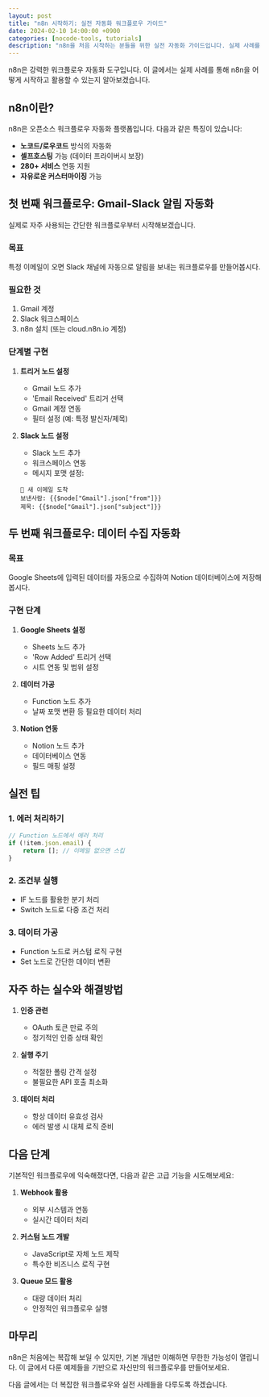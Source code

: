 ```yaml
---
layout: post
title: "n8n 시작하기: 실전 자동화 워크플로우 가이드"
date: 2024-02-10 14:00:00 +0900
categories: [nocode-tools, tutorials]
description: "n8n을 처음 시작하는 분들을 위한 실전 자동화 가이드입니다. 실제 사례를 통해 n8n의 기본 개념과 활용법을 배워봅시다."
---
```


n8n은 강력한 워크플로우 자동화 도구입니다. 이 글에서는 실제 사례를 통해 n8n을 어떻게 시작하고 활용할 수 있는지 알아보겠습니다.

## n8n이란?

n8n은 오픈소스 워크플로우 자동화 플랫폼입니다. 다음과 같은 특징이 있습니다:

- **노코드/로우코드** 방식의 자동화
- **셀프호스팅** 가능 (데이터 프라이버시 보장)
- **280+ 서비스** 연동 지원
- **자유로운 커스터마이징** 가능

## 첫 번째 워크플로우: Gmail-Slack 알림 자동화

실제로 자주 사용되는 간단한 워크플로우부터 시작해보겠습니다.

### 목표
특정 이메일이 오면 Slack 채널에 자동으로 알림을 보내는 워크플로우를 만들어봅시다.

### 필요한 것
1. Gmail 계정
2. Slack 워크스페이스
3. n8n 설치 (또는 cloud.n8n.io 계정)

### 단계별 구현

1. **트리거 노드 설정**
   - Gmail 노드 추가
   - 'Email Received' 트리거 선택
   - Gmail 계정 연동
   - 필터 설정 (예: 특정 발신자/제목)

2. **Slack 노드 설정**
   - Slack 노드 추가
   - 워크스페이스 연동
   - 메시지 포맷 설정:
   ```
   📧 새 이메일 도착
   보낸사람: {{$node["Gmail"].json["from"]}}
   제목: {{$node["Gmail"].json["subject"]}}
   ```

## 두 번째 워크플로우: 데이터 수집 자동화

### 목표
Google Sheets에 입력된 데이터를 자동으로 수집하여 Notion 데이터베이스에 저장해봅시다.

### 구현 단계

1. **Google Sheets 설정**
   - Sheets 노드 추가
   - 'Row Added' 트리거 선택
   - 시트 연동 및 범위 설정

2. **데이터 가공**
   - Function 노드 추가
   - 날짜 포맷 변환 등 필요한 데이터 처리

3. **Notion 연동**
   - Notion 노드 추가
   - 데이터베이스 연동
   - 필드 매핑 설정

## 실전 팁

### 1. 에러 처리하기
```javascript
// Function 노드에서 에러 처리
if (!item.json.email) {
    return []; // 이메일 없으면 스킵
}
```

### 2. 조건부 실행
- IF 노드를 활용한 분기 처리
- Switch 노드로 다중 조건 처리

### 3. 데이터 가공
- Function 노드로 커스텀 로직 구현
- Set 노드로 간단한 데이터 변환

## 자주 하는 실수와 해결방법

1. **인증 관련**
   - OAuth 토큰 만료 주의
   - 정기적인 인증 상태 확인

2. **실행 주기**
   - 적절한 폴링 간격 설정
   - 불필요한 API 호출 최소화

3. **데이터 처리**
   - 항상 데이터 유효성 검사
   - 에러 발생 시 대체 로직 준비

## 다음 단계

기본적인 워크플로우에 익숙해졌다면, 다음과 같은 고급 기능을 시도해보세요:

1. **Webhook 활용**
   - 외부 시스템과 연동
   - 실시간 데이터 처리

2. **커스텀 노드 개발**
   - JavaScript로 자체 노드 제작
   - 특수한 비즈니스 로직 구현

3. **Queue 모드 활용**
   - 대량 데이터 처리
   - 안정적인 워크플로우 실행

## 마무리

n8n은 처음에는 복잡해 보일 수 있지만, 기본 개념만 이해하면 무한한 가능성이 열립니다. 이 글에서 다룬 예제들을 기반으로 자신만의 워크플로우를 만들어보세요.

다음 글에서는 더 복잡한 워크플로우와 실전 사례들을 다루도록 하겠습니다. 